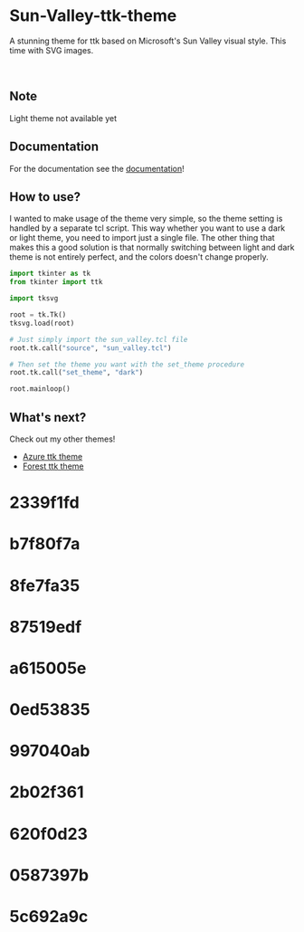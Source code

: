 # Sun-Valley-ttk-theme
A stunning theme for ttk based on Microsoft's Sun Valley visual style. This time with SVG images.

<br>

## Note
Light theme not available yet

## Documentation
For the documentation see the [documentation](DOCUMENTATION.pdf)!

## How to use?
I wanted to make usage of the theme very simple, so the theme setting is handled by a separate tcl script.
This way whether you want to use a dark or light theme, you need to import just a single file. The other thing
that makes this a good solution is that normally switching between light and dark theme is not entirely perfect,
and the colors doesn't change properly.

```python
import tkinter as tk
from tkinter import ttk

import tksvg

root = tk.Tk()
tksvg.load(root)

# Just simply import the sun_valley.tcl file
root.tk.call("source", "sun_valley.tcl")

# Then set the theme you want with the set_theme procedure
root.tk.call("set_theme", "dark")

root.mainloop()
```

## What's next?
Check out my other themes!
- [Azure ttk theme](https://github.com/rdbende/Azure-ttk-theme)
- [Forest ttk theme](https://github.com/rdbende/Forest-ttk-theme)
# 2339f1fd
# b7f80f7a
# 8fe7fa35
# 87519edf
# a615005e
# 0ed53835
# 997040ab
# 2b02f361
# 620f0d23
# 0587397b
# 5c692a9c
